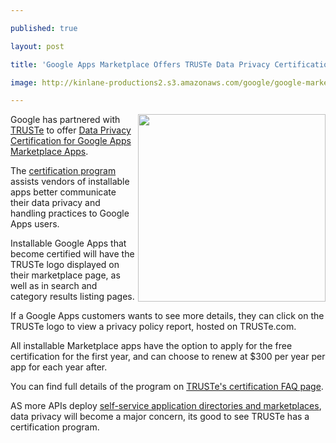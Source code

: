 ---
published: true
layout: post
title: 'Google Apps Marketplace Offers TRUSTe Data Privacy Certification'
image: http://kinlane-productions2.s3.amazonaws.com/google/google-marketplace-truste-certification.png
---

<img src="https://kinlane-productions2.s3.amazonaws.com/google/google-marketplace-truste-certification.png" alt="" width="300" align="right" />Google has partnered with <a title="TRUSTe" href="http://www.truste.com">TRUSTe</a> to offer <a title="Data Privacy Certification for Google Apps Marketplace Apps" href="https://googleappsdeveloper.blogspot.com/2011/05/truste-data-privacy-certification-now.html">Data Privacy Certification for Google Apps Marketplace Apps</a>.<p>
The <a title="certification program" href="http://www.truste.com/google-apps/">certification program</a> assists vendors of installable apps better communicate their data privacy and handling practices to Google Apps users.<p>
Installable Google Apps that become certified will have the TRUSTe logo displayed on their marketplace page, as well as in search and category results listing pages.<p>
If a Google Apps customers wants to see more details, they can click on the TRUSTe logo to view a privacy policy report, hosted on TRUSTe.com.<p>
All installable Marketplace apps have the option to apply for  the free certification for the first year, and can choose to renew at $300 per year per app for each year after.<p>
You can find full details of the program on <a title="TRUSTe Certification Page" href="http://www.truste.com/google-apps/certification-faq.php">TRUSTe's certification FAQ page</a>.<p>
AS more APIs deploy <a title="self-service application directories and marketplaces" href="http://blog.apievangelist.com/2011/04/08/anatomy-of-a-self-service-application-platforms/">self-service application directories and marketplaces</a>, data privacy will become a major concern, its good to see TRUSTe has a certification program.

